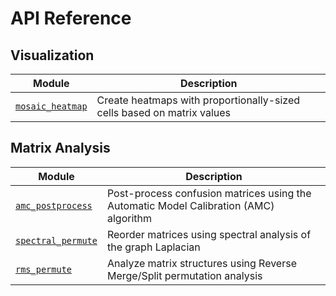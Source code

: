 # API Reference

## Visualization

| Module | Description |
|--------|-------------|
| [`mosaic_heatmap`](mosaic-heatmap.md) | Create heatmaps with proportionally-sized cells based on matrix values |

## Matrix Analysis

| Module | Description |
|--------|-------------|
| [`amc_postprocess`](amc-postprocess.md) | Post-process confusion matrices using the Automatic Model Calibration (AMC) algorithm |
| [`spectral_permute`](spectral-permute.md) | Reorder matrices using spectral analysis of the graph Laplacian |
| [`rms_permute`](rms-permute.md) | Analyze matrix structures using Reverse Merge/Split permutation analysis |
